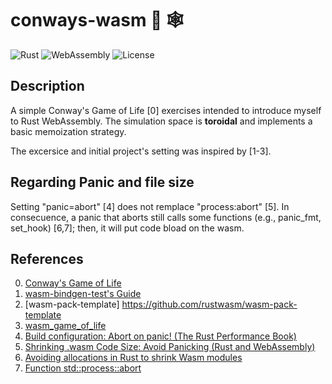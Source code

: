 # conways-wasm &#129408; &#128376;

![Rust](https://img.shields.io/badge/-Rust-B7410E?logo=rust&logoColor=28282B&labelColor=white)
![WebAssembly](https://img.shields.io/badge/-WebAssembly-393939?logo=webassembly&logoColor=654FF0&labelColor=white)
![License](https://img.shields.io/badge/license-MIT-blue)

## Description

A simple Conway's Game of Life [0] exercises intended to introduce myself to Rust WebAssembly. The simulation space is **toroidal** and implements a basic memoization strategy.

The excersice and initial project's setting was inspired by [1-3].

## Regarding Panic and file size

Setting "panic=abort" [4] does not remplace "process:abort" [5]. In consecuence, a panic that aborts still calls some functions (e.g., panic_fmt, set_hook) [6,7]; then, it will put code bload on the wasm.

## References

0. [Conway's Game of Life](https://en.wikipedia.org/wiki/Conway%27s_Game_of_Life)
1. [wasm-bindgen-test's Guide](https://rustwasm.github.io/wasm-bindgen/wasm-bindgen-test/usage.html)
2. [wasm-pack-template] https://github.com/rustwasm/wasm-pack-template
3. [wasm_game_of_life](https://github.com/rustwasm/wasm_game_of_life)
4. [Build configuration: Abort on panic! (The Rust Performance Book)](https://nnethercote.github.io/perf-book/build-configuration.html#abort-on-panic)
5. [Shrinking .wasm Code Size: Avoid Panicking (Rust and WebAssembly)](https://rustwasm.github.io/docs/book/reference/code-size.html#avoid-panicking)
6. [Avoiding allocations in Rust to shrink Wasm modules](https://www.reddit.com/r/rust/comments/xxvwyy/avoiding_allocations_in_rust_to_shrink_wasm/)
7. [Function std::process::abort](https://doc.rust-lang.org/std/process/fn.abort.html)

